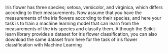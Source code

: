Iris flower has three species; setosa, versicolor, and virginica, which differs according to their measurements. Now assume that you have the measurements of the iris flowers according to their species, and here your task is to train a machine learning model that can learn from the
measurements of the iris species and classify them.
Although the Scikit-learn library provides a dataset for iris flower classification, you can also download the same dataset from here for the task of iris flower classification with Machine Learning
